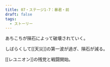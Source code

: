 ```yaml
---
title: 07・ステージ1-7：暴君・前
draft: false
tags:
  - ストーリー
---
```

あちこちが隕石によって破壊されていく。

しばらくして[[天災]]の第一波が過ぎ、隕石が減る。

[[レユニオン]]の残党と戦闘開始。